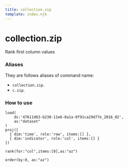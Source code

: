 ```yaml
---
title: collection.zip
template: index.njk
---
```

# collection.zip
Rank first column values

### Aliases
They are follows aliases of command name: 
+ ```collection.zip```.
+ ```c.zip```.


### How to use

```
load(
    ds:'47611d63-b230-11e6-8a1a-0f91ca29d77e_2016_02',
    as:"dataset"
)
proj([
  { dim:'time', role:'row', items:[] },
  { dim:'indicator', role:'col', items:[] }
])

rank(for:"col",items:[0],as:"az")

order(by:0, as:"az")
```
